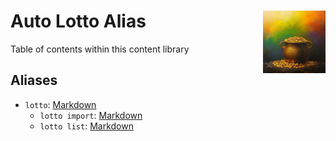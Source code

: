 <h1>Auto Lotto Alias<img align="right" src="./Data/images/main.png" width="100px"></h1>
Table of contents within this content library

## Aliases
- `lotto`: [Markdown](/Code/lotto.md)
    - `lotto import`: [Markdown](/Code/import/import.md)
    - `lotto list`: [Markdown](/Code/list/list.md)  